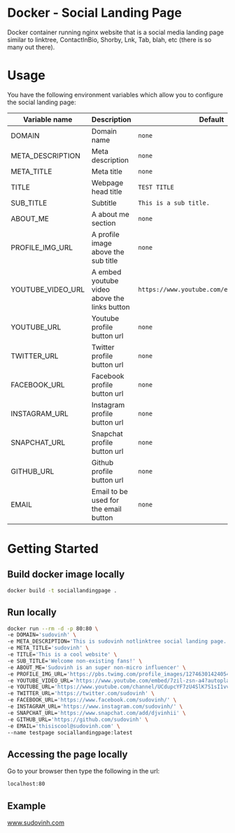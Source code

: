 # Docker - Social Landing Page
Docker container running nginx website that is a social media landing page similar to linktree, ContactInBio, Shorby, Lnk, Tab, blah, etc (there is so many out there).

# Usage
You have the following environment variables which allow you to configure the
social landing page:

| Variable name | Description  | Default | Example |
| --- | ---| ---| ---|
| DOMAIN | Domain name  | `none` | DOMAIN="awesome-website"
| META_DESCRIPTION | Meta description | `none` | META_DESCRIPTION="This website is all about awesome"
| META_TITLE | Meta title | `none` | META_TITLE="AWESOME WEBSITE | AWESOME STUFF"
| TITLE | Webpage head title | `TEST TITLE` | TITLE="AWESOME WEBSITE"
| SUB_TITLE | Subtitle | `This is a sub title.` | SUB_TITLE="THIS AWESOME SITE"
| ABOUT_ME | A about me section | `none` | ABOUT_ME="This is an awesome website with awesome things."
| PROFILE_IMG_URL | A profile image above the sub title | `none` | PROFILE_IMG_URL="https://pbs.twimg.com/profile_images/1274630142405427200/ethb5B1m_400x400.jpg"
| YOUTUBE_VIDEO_URL | A embed youtube video above the links button | `https://www.youtube.com/embed/VYOjWnS4cMY` | YOUTUBE_VIDEO_URL="https://www.youtube.com/embed/VYOjWnS4cMY"
| YOUTUBE_URL | Youtube profile button url | `none` | YOUTUBE_URL="https://www.youtube.com/channel/UC20LoHy2mX0LQODrkUalxVQ"
| TWITTER_URL | Twitter profile button url | `none` | TWITTER_URL="https://www.twitter.com/iamcool" 
| FACEBOOK_URL | Facebook profile button url | `none` | FACEBOOK_URL="https://www.facebook.com/iamcool" |
| INSTAGRAM_URL | Instagram profile button url | `none` | INSTAGRAM_URL="https://www.instagram.com/iamcool"
| SNAPCHAT_URL | Snapchat profile button url | `none` | SNAPCHAT_URL="https://www.snapchat.com/iamcool"
| GITHUB_URL | Github profile button url | `none` | GITHUB_URL="https://www.github.com/iamcool"
| EMAIL  | Email to be used for the email button | `none` | EMAIL="iamcool@awesome-website.com"

# Getting Started
## Build docker image locally
```bash
docker build -t sociallandingpage .
```

## Run locally
```bash
docker run --rm -d -p 80:80 \
-e DOMAIN='sudovinh' \
-e META_DESCRIPTION='This is sudovinh notlinktree social landing page.' \
-e META_TITLE='sudovinh' \
-e TITLE='This is a cool website' \
-e SUB_TITLE='Welcome non-existing fans!' \
-e ABOUT_ME='Sudovinh is an super non-micro influencer' \
-e PROFILE_IMG_URL='https://pbs.twimg.com/profile_images/1274630142405427200/ethb5B1m_400x400.jpg' \
-e YOUTUBE_VIDEO_URL='https://www.youtube.com/embed/7zil-zsn-a4?autoplay=1&mute=1' \
-e YOUTUBE_URL='https://www.youtube.com/channel/UCdupcYF7zU4SlK7S1sI1vvQ' \
-e TWITTER_URL='https://twitter.com/sudovinh' \
-e FACEBOOK_URL='https://www.facebook.com/sudovinh/' \
-e INSTAGRAM_URL='https://www.instagram.com/sudovinh/' \
-e SNAPCHAT_URL='https://www.snapchat.com/add/djvinhii' \
-e GITHUB_URL='https://github.com/sudovinh' \
-e EMAIL='thisiscool@sudovinh.com' \
--name testpage sociallandingpage:latest
```

## Accessing the page locally
Go to your browser then type the following in the url:
```bash
localhost:80
```

## Example
www.sudovinh.com
